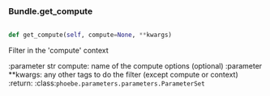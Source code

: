 ### Bundle.get_compute

```py

def get_compute(self, compute=None, **kwargs)

```



Filter in the 'compute' context

:parameter str compute: name of the compute options (optional)
:parameter **kwargs: any other tags to do the filter
    (except compute or context)
:return: :class:`phoebe.parameters.parameters.ParameterSet`

